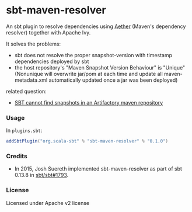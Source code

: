 sbt-maven-resolver
==================

An sbt plugin to resolve dependencies using [Aether](https://wiki.eclipse.org/Aether/What_Is_Aether) (Maven's dependency resolver) together with Apache Ivy.

It solves the problems:

- sbt does not resolve the proper snapshot-version with timestamp dependencies deployed by sbt
- the host repository's "Maven Snapshot Version Behaviour" is "Unique" (Nonunique will overwrite jar/pom at each time and update all maven-metadata.xml automatically updated once a jar was been deployed)

related question:

- [SBT cannot find snapshots in an Artifactory maven repository
](https://stackoverflow.com/questions/23584264/sbt-cannot-find-snapshots-in-an-artifactory-maven-repository/23585401)

### Usage

In `plugins.sbt`:

```scala
addSbtPlugin("org.scala-sbt" % "sbt-maven-resolver" % "0.1.0")
```

### Credits

- In 2015, Josh Suereth implemented sbt-maven-resolver as part of sbt 0.13.8 in [sbt/sbt#1793](https://github.com/sbt/sbt/pull/1793).

### License

Licensed under Apache v2 license
